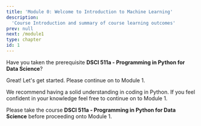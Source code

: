 ```yaml
---
title: 'Module 0: Welcome to Introduction to Machine Learning'
description:
  'Course Introduction and summary of course learning outcomes' 
prev: null
next: /module1
type: chapter
id: 1
---
```


<exercise id="1" title="DSCI-571 Introduction to Machine Learning" type="slides">

<slides source="chapter0_00">
</slides>

</exercise>

<exercise id="2" title="Prerequisite Confirmation">

Have you taken the prerequisite **DSCI 511a - Programming in Python for Data Science**?


<choice>
<opt text="Yes I have and I am ready to take DSCI-571 Introduction to Machine Learning" correct="true">

Great! Let's get started. Please continue on to Module 1.

</opt>

<opt text="I have not taken the prerequisite but I'm feeling confident that I know python well enough" correct="true">

We recommend having a solid understanding in coding in Python. If you feel confident in your knowledge feel free to continue on to Module 1. 

</opt>

<opt text="I have not and I have little Python coding background">

Please take the course **DSCI 511a - Programming in Python for Data Science** before proceeding onto Module 1.

</opt>
</choice>

</exercise>


